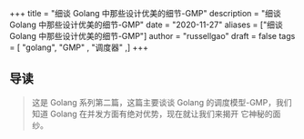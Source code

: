 +++
title = "细谈 Golang 中那些设计优美的细节-GMP"
description = "细谈 Golang 中那些设计优美的细节-GMP"
date = "2020-11-27"
aliases = ["细谈 Golang 中那些设计优美的细节-GMP"]
author = "russellgao"
draft = false
tags = [
    "golang",
    "GMP" ,
    "调度器"
,]
+++

## 导读
> 这是 Golang 系列第二篇，这篇主要谈谈 Golang 的调度模型-GMP，我们知道 Golang 在并发方面有绝对优势，现在就让我们来揭开
>它神秘的面纱。
> 